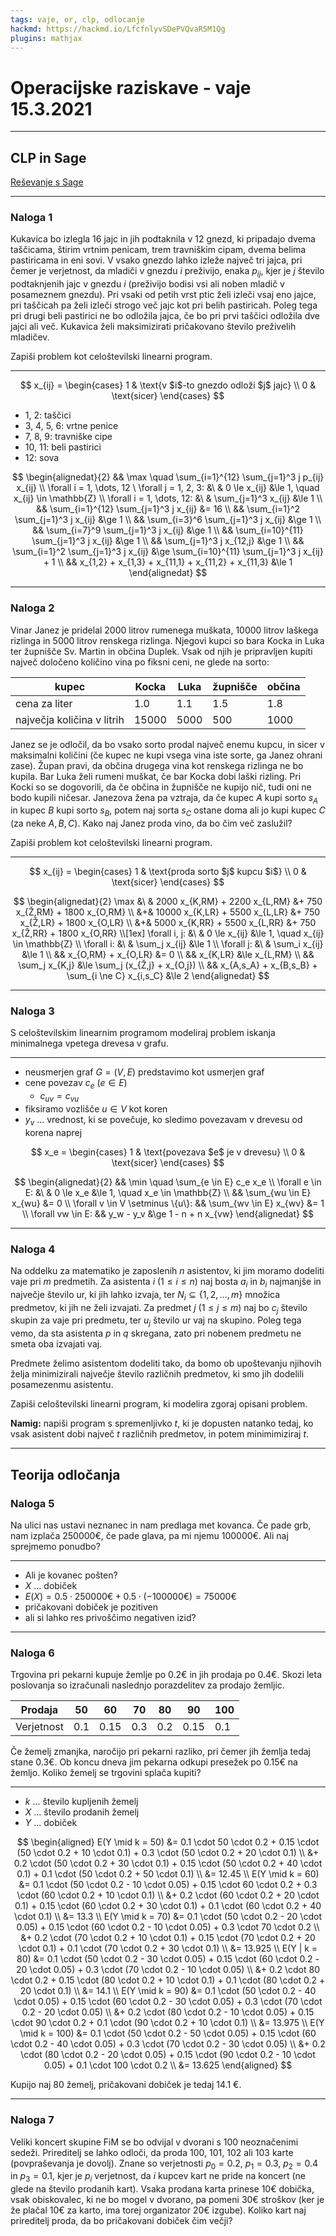 ```yaml
---
tags: vaje, or, clp, odlocanje
hackmd: https://hackmd.io/LfcfnlyvSDePVQvaR5M1Qg
plugins: mathjax
---
```

# Operacijske raziskave - vaje 15.3.2021

---

## CLP in Sage

[Reševanje s Sage](https://mybinder.org/v2/gh/jaanos/operacijske-raziskave/master?filepath=vaje/CLP/)

---

### Naloga 1

Kukavica bo izlegla $16$ jajc in jih podtaknila v $12$ gnezd, ki pripadajo dvema taščicama, štirim vrtnim penicam, trem travniškim cipam, dvema belima pastiricama in eni sovi. V vsako gnezdo lahko izleže največ tri jajca, pri čemer je verjetnost, da mladiči v gnezdu $i$ preživijo, enaka ${p_{ij}}$, kjer je $j$ število podtaknjenih jajc v gnezdu $i$ (preživijo bodisi vsi ali noben mladič v posameznem gnezdu). Pri vsaki od petih vrst ptic želi izleči vsaj eno jajce, pri taščicah pa želi izleči strogo več jajc kot pri belih pastiricah. Poleg tega pri drugi beli pastirici ne bo odložila jajca, če bo pri prvi taščici odložila dve jajci ali več. Kukavica želi maksimizirati pričakovano število preživelih mladičev.

Zapiši problem kot celoštevilski linearni program.

----

$$
x_{ij} = \begin{cases}
1 & \text{v $i$-to gnezdo odloži $j$ jajc} \\
0 & \text{sicer}
\end{cases}
$$

* 1, 2: taščici
* 3, 4, 5, 6: vrtne penice
* 7, 8, 9: travniške cipe
* 10, 11: beli pastirici
* 12: sova

$$
\begin{alignedat}{2}
&& \max \quad \sum_{i=1}^{12} \sum_{j=1}^3 j p_{ij} x_{ij} \\
\forall i = 1, \dots, 12 \ \forall j = 1, 2, 3: &\ & 0 \le x_{ij} &\le 1, \quad x_{ij} \in \mathbb{Z} \\
\forall i = 1, \dots, 12: &\ & \sum_{j=1}^3 x_{ij} &\le 1 \\
&& \sum_{i=1}^{12} \sum_{j=1}^3 j x_{ij} &= 16 \\
&& \sum_{i=1}^2 \sum_{j=1}^3 j x_{ij} &\ge 1 \\
&& \sum_{i=3}^6 \sum_{j=1}^3 j x_{ij} &\ge 1 \\
&& \sum_{i=7}^9 \sum_{j=1}^3 j x_{ij} &\ge 1 \\
&& \sum_{i=10}^{11} \sum_{j=1}^3 j x_{ij} &\ge 1 \\
&& \sum_{j=1}^3 j x_{12,j} &\ge 1 \\
&& \sum_{i=1}^2 \sum_{j=1}^3 j x_{ij} &\ge \sum_{i=10}^{11} \sum_{j=1}^3 j x_{ij} + 1 \\
&& x_{1,2} + x_{1,3} + x_{11,1} + x_{11,2} + x_{11,3} &\le 1
\end{alignedat}
$$

---

### Naloga 2

Vinar Janez je pridelal $2000$ litrov rumenega muškata, $10000$ litrov laškega rizlinga in $5000$ litrov renskega rizlinga. Njegovi kupci so bara Kocka in Luka ter župnišče Sv. Martin in občina Duplek. Vsak od njih je pripravljen kupiti največ določeno količino vina po fiksni ceni, ne glede na sorto:

| kupec                      | Kocka   | Luka   | župnišče | občina |
| -------------------------- | ------- | ------ | -------- | ------ |
| cena za liter              | $1.0$   | $1.1$  | $1.5$    | $1.8$  |
| največja količina v litrih | $15000$ | $5000$ | $500$    | $1000$ |

Janez se je odločil, da bo vsako sorto prodal največ enemu kupcu, in sicer v maksimalni količini (če kupec ne kupi vsega vina iste sorte, ga Janez ohrani zase). Župan pravi, da občina drugega vina kot renskega rizlinga ne bo kupila. Bar Luka želi rumeni muškat, če bar Kocka dobi laški rizling. Pri Kocki so se dogovorili, da če občina in župnišče ne kupijo nič, tudi oni ne bodo kupili ničesar. Janezova žena pa vztraja, da če kupec $A$ kupi sorto ${s_A}$ in kupec $B$ kupi sorto ${s_B}$, potem naj sorta ${s_C}$ ostane doma ali jo kupi kupec $C$ (za neke $A, B, C$). Kako naj Janez proda vino, da bo čim več zaslužil?

Zapiši problem kot celoštevilski linearni program.

----

$$
x_{ij} = \begin{cases}
1 & \text{proda sorto $j$ kupcu $i$} \\
0 & \text{sicer}
\end{cases}
$$

$$
\begin{alignedat}{2}
\max &\ & 2000 x_{K,RM} + 2200 x_{L,RM} &+ 750 x_{Ž,RM} + 1800 x_{O,RM} \\
&+& 10000 x_{K,LR} + 5500 x_{L,LR} &+ 750 x_{Ž,LR} + 1800 x_{O,LR} \\
&+& 5000 x_{K,RR} + 5500 x_{L,RR} &+ 750 x_{Ž,RR} + 1800 x_{O,RR} \\[1ex]
\forall i, j: &\ & 0 \le x_{ij} &\le 1, \quad x_{ij} \in \mathbb{Z} \\
\forall i: &\ & \sum_j x_{ij} &\le 1 \\
\forall j: &\ & \sum_i x_{ij} &\le 1 \\
&& x_{O,RM} + x_{O,LR} &= 0 \\
&& x_{K,LR} &\le x_{L,RM} \\
&& \sum_j x_{K,j} &\le \sum_j (x_{Ž,j} + x_{O,j}) \\
&& x_{A,s_A} + x_{B,s_B} + \sum_{i \ne C} x_{i,s_C} &\le 2
\end{alignedat}
$$

---

### Naloga 3

S celoštevilskim linearnim programom modeliraj problem iskanja minimalnega vpetega drevesa v grafu.

----

* neusmerjen graf $G = (V, E)$ predstavimo kot usmerjen graf
* cene povezav ${c_e}$ ($e \in E$)
  - ${c_{uv}} = {c_{vu}}$
* fiksiramo vozlišče $u \in V$ kot koren
* $y_v$ ... vrednost, ki se povečuje, ko sledimo povezavam v drevesu od korena naprej

$$
x_e = \begin{cases}
1 & \text{povezava $e$ je v drevesu} \\
0 & \text{sicer}
\end{cases}
$$

$$
\begin{alignedat}{2}
&& \min \quad \sum_{e \in E} c_e x_e \\
\forall e \in E: &\ & 0 \le x_e &\le 1, \quad x_e \in \mathbb{Z} \\
&& \sum_{wu \in E} x_{wu} &= 0 \\
\forall v \in V \setminus \{u\}: && \sum_{wv \in E} x_{wv} &= 1 \\
\forall vw \in E: && y_w - y_v &\ge 1 - n + n x_{vw}
\end{alignedat}
$$

---

### Naloga 4

Na oddelku za matematiko je zaposlenih $n$ asistentov, ki jim moramo dodeliti vaje pri $m$ predmetih. Za asistenta $i$ ($1 \le i \le n$) naj bosta ${a_i}$ in ${b_i}$ najmanjše in največje število ur, ki jih lahko izvaja, ter ${N_i} \subseteq \{1, 2, \dots, m\}$ množica predmetov, ki jih ne želi izvajati. Za predmet $j$ ($1 \le j \le m$) naj bo ${c_j}$ število skupin za vaje pri predmetu, ter ${u_j}$ število ur vaj na skupino. Poleg tega vemo, da sta asistenta $p$ in $q$ skregana, zato pri nobenem predmetu ne smeta oba izvajati vaj.

Predmete želimo asistentom dodeliti tako, da bomo ob upoštevanju njihovih želja minimizirali največje število različnih predmetov, ki smo jih dodelili posamezenmu asistentu.

Zapiši celoštevilski linearni program, ki modelira zgoraj opisani problem. 

**Namig:** napiši program s spremenljivko $t$, ki je dopusten natanko tedaj, ko vsak asistent dobi največ $t$ različnih predmetov,
in potem minimimiziraj $t$.

---

## Teorija odločanja

### Naloga 5

Na ulici nas ustavi neznanec in nam predlaga met kovanca. Če pade grb, nam izplača $250000 €$, če pade glava, pa mi njemu $100000 €$. Ali naj sprejmemo ponudbo?

----

* Ali je kovanec pošten?
* $X$ ... dobiček
* $E(X) = 0.5 \cdot 250000 € + 0.5 \cdot (-100000 €) = 75000 €$
* pričakovani dobiček je pozitiven
* ali si lahko res privoščimo negativen izid?

---

### Naloga 6

Trgovina pri pekarni kupuje žemlje po $0.2 €$ in jih prodaja po $0.4 €$. Skozi leta poslovanja so izračunali naslednjo porazdelitev za prodajo žemljic.

| Prodaja    | $50$  | $60$   | $70$  | $80$  | $90$   | $100$ |
| ---------- | ----- | ------ | ----- | ----- | ------ | ----- |
| Verjetnost | $0.1$ | $0.15$ | $0.3$ | $0.2$ | $0.15$ | $0.1$ |

Če žemelj zmanjka, naročijo pri pekarni razliko, pri čemer jih žemlja tedaj stane $0.3 €$. Ob koncu dneva jim pekarna odkupi presežek po $0.15 €$ na žemljo. Koliko žemelj se trgovini splača kupiti?

----

* $k$ ... število kupljenih žemelj
* $X$ ... število prodanih žemelj
* $Y$ ... dobiček

$$
\begin{aligned}
E(Y \mid k = 50) &= 0.1 \cdot 50 \cdot 0.2 + 0.15 \cdot (50 \cdot 0.2 + 10 \cdot 0.1) + 0.3 \cdot (50 \cdot 0.2 + 20 \cdot 0.1) \\ &+ 0.2 \cdot (50 \cdot 0.2 + 30 \cdot 0.1) + 0.15 \cdot (50 \cdot 0.2 + 40 \cdot 0.1) + 0.1 \cdot (50 \cdot 0.2 + 50 \cdot 0.1) \\ &= 12.45 \\
E(Y \mid k = 60) &= 0.1 \cdot (50 \cdot 0.2 - 10 \cdot 0.05) + 0.15 \cdot 60 \cdot 0.2 + 0.3 \cdot (60 \cdot 0.2 + 10 \cdot 0.1) \\ &+ 0.2 \cdot (60 \cdot 0.2 + 20 \cdot 0.1) + 0.15 \cdot (60 \cdot 0.2 + 30 \cdot 0.1) + 0.1 \cdot (60 \cdot 0.2 + 40 \cdot 0.1) \\ &= 13.3 \\
E(Y \mid k = 70) &= 0.1 \cdot (50 \cdot 0.2 - 20 \cdot 0.05) + 0.15 \cdot (60 \cdot 0.2 - 10 \cdot 0.05) + 0.3 \cdot 70 \cdot 0.2 \\ &+ 0.2 \cdot (70 \cdot 0.2 + 10 \cdot 0.1) + 0.15 \cdot (70 \cdot 0.2 + 20 \cdot 0.1) + 0.1 \cdot (70 \cdot 0.2 + 30 \cdot 0.1) \\ &= 13.925 \\
E(Y | k = 80) &= 0.1 \cdot (50 \cdot 0.2 - 30 \cdot 0.05) + 0.15 \cdot (60 \cdot 0.2 - 20 \cdot 0.05) + 0.3 \cdot (70 \cdot 0.2 - 10 \cdot 0.05) \\ &+ 0.2 \cdot 80 \cdot 0.2 + 0.15 \cdot (80 \cdot 0.2 + 10 \cdot 0.1) + 0.1 \cdot (80 \cdot 0.2 + 20 \cdot 0.1) \\ &= 14.1 \\
E(Y \mid k = 90) &= 0.1 \cdot (50 \cdot 0.2 - 40 \cdot 0.05) + 0.15 \cdot (60 \cdot 0.2 - 30 \cdot 0.05) + 0.3 \cdot (70 \cdot 0.2 - 20 \cdot 0.05) \\ &+ 0.2 \cdot (80 \cdot 0.2 - 10 \cdot 0.05) + 0.15 \cdot 90 \cdot 0.2 + 0.1 \cdot (90 \cdot 0.2 + 10 \cdot 0.1) \\ &= 13.975 \\
E(Y \mid k = 100) &= 0.1 \cdot (50 \cdot 0.2 - 50 \cdot 0.05) + 0.15 \cdot (60 \cdot 0.2 - 40 \cdot 0.05) + 0.3 \cdot (70 \cdot 0.2 - 30 \cdot 0.05) \\ &+ 0.2 \cdot (80 \cdot 0.2 - 20 \cdot 0.05) + 0.15 \cdot (90 \cdot 0.2 - 10 \cdot 0.05) + 0.1 \cdot 100 \cdot 0.2 \\ &= 13.625
\end{aligned}
$$

Kupijo naj 80 žemelj, pričakovani dobiček je tedaj 14.1 €.

---

### Naloga 7

Veliki koncert skupine FiM se bo odvijal v dvorani s $100$ neoznačenimi sedeži. Prireditelj se lahko odloči, da proda $100$, $101$, $102$ ali $103$ karte (povpraševanja je dovolj). Znane so verjetnosti ${p_0} = 0.2$, ${p_1} = 0.3$, ${p_2} = 0.4$ in ${p_3} = 0.1$, kjer je ${p_i}$ verjetnost, da $i$ kupcev kart ne pride na koncert (ne glede na število prodanih kart). Vsaka prodana karta prinese $10 €$ dobička, vsak obiskovalec, ki ne bo mogel v dvorano, pa pomeni $30 €$ stroškov (ker je že plačal $10 €$ za karto, ima torej organizator $20 €$ izgube). Koliko kart naj prireditelj proda, da bo pričakovani dobiček čim večji?
